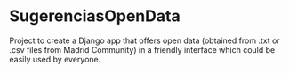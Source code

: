 # SugerenciasOpenData


Project to create a Django app that offers open data (obtained from .txt or .csv files from Madrid Community) in a friendly interface which could be easily used by everyone.
